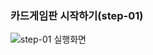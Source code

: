 ### 카드게임판 시작하기(step-01)

![step-01 실행화면](https://user-images.githubusercontent.com/38850628/51820755-28138300-231a-11e9-9ca1-2f296b1641d2.png)

